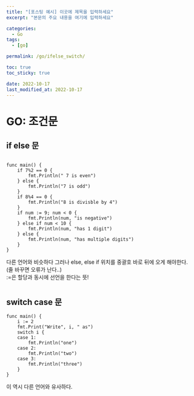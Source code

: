 ```yaml
---
title: "[포스팅 예시] 이곳에 제목을 입력하세요"
excerpt: "본문의 주요 내용을 여기에 입력하세요"

categories:
  - Go
tags:
  - [go]

permalink: /go/ifelse_switch/

toc: true
toc_sticky: true

date: 2022-10-17
last_modified_at: 2022-10-17
---
```



# GO: 조건문

## if else 문

```

func main() {
	if 7%2 == 0 {
		fmt.Println(" 7 is even")
	} else {
		fmt.Println("7 is odd")
	}
	if 8%4 == 0 {
		fmt.Println("8 is divisble by 4")
	}
	if num := 9; num < 0 {
		fmt.Println(num, "is negative")
	} else if num < 10 {
		fmt.Println(num, "has 1 digit")
	} else {
		fmt.Println(num, "has multiple digits")
	}
}
```

다른 언어와 비슷하다 그러나 else, else if 위치를 중괄호 바로 뒤에 오게 해야한다.   
(줄 바꾸면 오류가 난다..)  
:=은 할당과 동시에 선언을 한다는 뜻!

#


##  switch case 문
```
func main() {
	i := 2
	fmt.Print("Write", i, " as")
	switch i {
	case 1:
		fmt.Println("one")
	case 2:
		fmt.Println("two")
	case 3:
		fmt.Println("three")
	}
}

```
이 역시 다른 언어와 유사하다.


#
